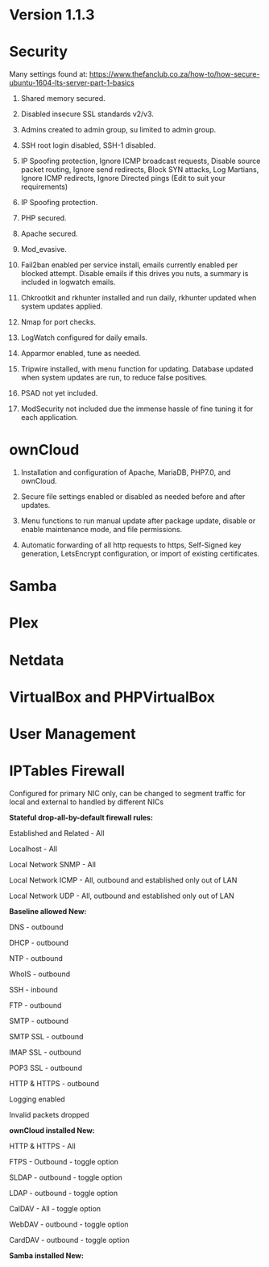 # **Version 1.1.3**

  
# **Security**
  
Many settings found at: https://www.thefanclub.co.za/how-to/how-secure-ubuntu-1604-lts-server-part-1-basics
  
1) Shared memory secured.
  
2) Disabled insecure SSL standards v2/v3.
  
3) Admins created to admin group, su limited to admin group.
  
4) SSH root login disabled, SSH-1 disabled.
  
5) IP Spoofing protection, Ignore ICMP broadcast requests, Disable source packet routing, Ignore send redirects, Block SYN attacks, Log Martians, Ignore ICMP redirects, Ignore Directed pings (Edit to suit your requirements)
  
6) IP Spoofing protection.
  
7) PHP secured.
  
8) Apache secured.
  
9) Mod_evasive.
  
10) Fail2ban enabled per service install, emails currently enabled per blocked attempt. Disable emails if this drives you nuts, a summary is included in logwatch emails.
  
11) Chkrootkit and rkhunter installed and run daily, rkhunter updated when system updates applied.
  
12) Nmap for port checks.
  
13) LogWatch configured for daily emails.
  
14) Apparmor enabled, tune as needed.
  
15) Tripwire installed, with menu function for updating. Database updated when system updates are run, to reduce false positives.
  
16) PSAD not yet included.
  
17) ModSecurity not included due the immense hassle of fine tuning it for each application.
  
  
# **ownCloud**
  
1) Installation and configuration of Apache, MariaDB, PHP7.0, and ownCloud.
  
2) Secure file settings enabled or disabled as needed before and after updates.
  
3) Menu functions to run manual update after package update, disable or enable maintenance mode, and file permissions.
  
4) Automatic forwarding of all http requests to https, Self-Signed key generation, LetsEncrypt configuration, or import of existing certificates.
  
  
# **Samba**
  
  
# **Plex**
  
  
# **Netdata**
  
  
# **VirtualBox and PHPVirtualBox**
  
  
# **User Management**
  
  
# **IPTables Firewall**
  
Configured for primary NIC only, can be changed to segment traffic for local and external to handled by different NICs
  
  
**Stateful drop-all-by-default firewall rules:**

Established and Related - All

Localhost - All

Local Network SNMP - All

Local Network ICMP - All, outbound and established only out of LAN

Local Network UDP - All, outbound and established only out of LAN
  
  
**Baseline allowed New:**

DNS - outbound

DHCP - outbound

NTP - outbound

WhoIS - outbound

SSH - inbound

FTP - outbound

SMTP - outbound

SMTP SSL - outbound

IMAP SSL - outbound

POP3 SSL - outbound

HTTP & HTTPS - outbound

Logging enabled

Invalid packets dropped
  
  
**ownCloud installed New:**

HTTP & HTTPS - All

FTPS - Outbound - toggle option

SLDAP - outbound - toggle option

LDAP - outbound - toggle option

CalDAV - All - toggle option

WebDAV - outbound - toggle option

CardDAV - outbound - toggle option
  
  
**Samba installed New:**
